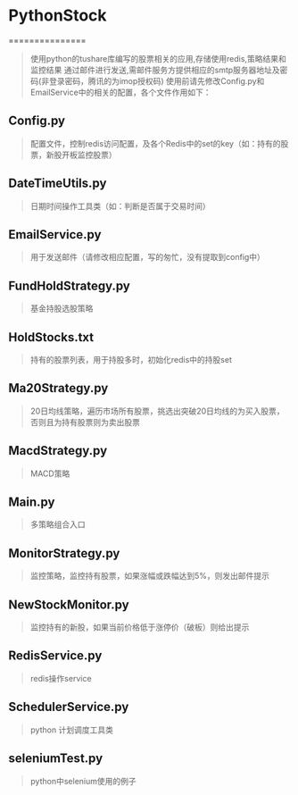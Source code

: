 # PythonStock
===============
>使用python的tushare库编写的股票相关的应用,存储使用redis,策略结果和监控结果
通过邮件进行发送,需邮件服务方提供相应的smtp服务器地址及密码(非登录密码，腾讯的为imop授权码) 使用前请先修改Config.py和EmailService中的相关的配置，各个文件作用如下：
## Config.py
>配置文件，控制redis访问配置，及各个Redis中的set的key（如：持有的股票，新股开板监控股票）
## DateTimeUtils.py
>日期时间操作工具类（如：判断是否属于交易时间）
## EmailService.py
>用于发送邮件（请修改相应配置，写的匆忙，没有提取到config中）
## FundHoldStrategy.py
>基金持股选股策略
## HoldStocks.txt
>持有的股票列表，用于持股多时，初始化redis中的持股set
## Ma20Strategy.py
>20日均线策略，遍历市场所有股票，挑选出突破20日均线的为买入股票，否则且为持有股票则为卖出股票
## MacdStrategy.py
>MACD策略
## Main.py
>多策略组合入口
## MonitorStrategy.py
>监控策略，监控持有股票，如果涨幅或跌幅达到5%，则发出邮件提示
## NewStockMonitor.py
>监控持有的新股，如果当前价格低于涨停价（破板）则给出提示
## RedisService.py
>redis操作service
## SchedulerService.py
>python 计划调度工具类
## seleniumTest.py
>python中selenium使用的例子 




